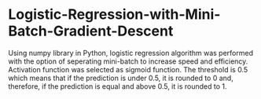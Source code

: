 # Logistic-Regression-with-Mini-Batch-Gradient-Descent
Using numpy library in Python, logistic regression algorithm was performed with the option of seperating mini-batch to increase speed and efficiency. Activation function was selected as sigmoid function. The threshold is 0.5 which means that if the prediction is under 0.5, it is rounded to 0 and, therefore, if the prediction is equal and above 0.5, it is rounded to 1.
